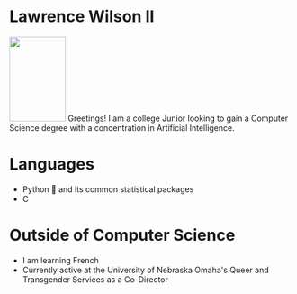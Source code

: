 # Lawrence Wilson II
<img src="https://user-images.githubusercontent.com/99457791/213886023-3d6309f6-e244-45a9-921f-9842c2c29501.jpg" width="100" height="150">
Greetings! I am a college Junior looking to gain a Computer Science degree with a concentration in Artificial Intelligence. 

# Languages
 * Python 🐍 and its common statistical packages 
 * C

# Outside of Computer Science  
* I am learning French
* Currently active at the University of Nebraska Omaha's Queer and Transgender Services as a Co-Director
 
 
